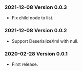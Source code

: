 ### 2021-12-08 Version 0.0.3
* Fix child node to list.

### 2021-12-08 Version 0.0.2
* Support DeserializeXml with null.

### 2020-02-28 Version 0.0.1
* First release.